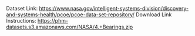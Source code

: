 Dataset Link: https://www.nasa.gov/intelligent-systems-division/discovery-and-systems-health/pcoe/pcoe-data-set-repository/
Download Link Instructions: https://phm-datasets.s3.amazonaws.com/NASA/4.+Bearings.zip 
